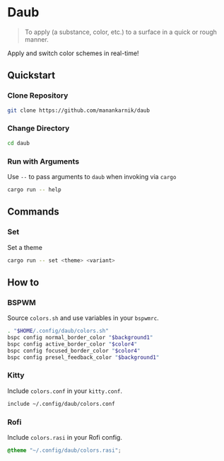 # Daub

> To apply (a substance, color, etc.) to a surface in a quick or rough manner.

Apply and switch color schemes in real-time!

## Quickstart

### Clone Repository

```sh
git clone https://github.com/manankarnik/daub
```

### Change Directory

```sh
cd daub
```

### Run with Arguments

Use `--` to pass arguments to `daub` when invoking via `cargo`

```sh
cargo run -- help
```

## Commands

### Set

Set a theme

```sh
cargo run -- set <theme> <variant>
```

## How to

### BSPWM

Source `colors.sh` and use variables in your `bspwmrc`.

```sh
. "$HOME/.config/daub/colors.sh"
bspc config normal_border_color "$background1"
bspc config active_border_color "$color4"
bspc config focused_border_color "$color4"
bspc config presel_feedback_color "$background1"
```

### Kitty

Include `colors.conf` in your `kitty.conf`.

```sh
include ~/.config/daub/colors.conf
```

### Rofi

Include `colors.rasi` in your Rofi config.

```css
@theme "~/.config/daub/colors.rasi";
```
